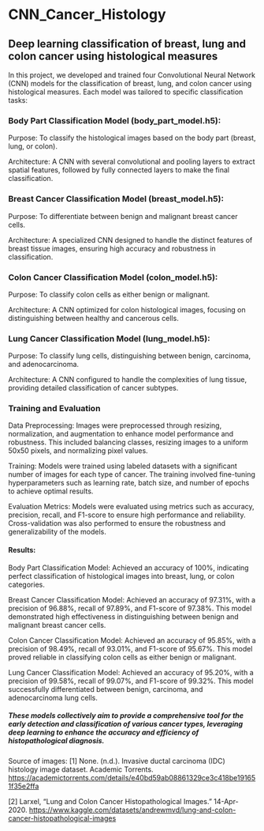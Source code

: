 # CNN_Cancer_Histology
## Deep learning classification of breast, lung and colon cancer using histological measures


In this project, we developed and trained four Convolutional Neural Network (CNN) models for the classification of breast, lung, and colon cancer using histological measures. Each model was tailored to specific classification tasks:

### Body Part Classification Model (body_part_model.h5):
Purpose: To classify the histological images based on the body part (breast, lung, or colon).

Architecture: A CNN with several convolutional and pooling layers to extract spatial features, followed by fully connected layers to make the final classification.

### Breast Cancer Classification Model (breast_model.h5):
Purpose: To differentiate between benign and malignant breast cancer cells.

Architecture: A specialized CNN designed to handle the distinct features of breast tissue images, ensuring high accuracy and robustness in classification.

### Colon Cancer Classification Model (colon_model.h5):
Purpose: To classify colon cells as either benign or malignant.

Architecture: A CNN optimized for colon histological images, focusing on distinguishing between healthy and cancerous cells.

### Lung Cancer Classification Model (lung_model.h5):
Purpose: To classify lung cells, distinguishing between benign, carcinoma, and adenocarcinoma.

Architecture: A CNN configured to handle the complexities of lung tissue, providing detailed classification of cancer subtypes.

### Training and Evaluation
Data Preprocessing: Images were preprocessed through resizing, normalization, and augmentation to enhance model performance and robustness. This included balancing classes, resizing images to a uniform 50x50 pixels, and normalizing pixel values.

Training: Models were trained using labeled datasets with a significant number of images for each type of cancer. The training involved fine-tuning hyperparameters such as learning rate, batch size, and number of epochs to achieve optimal results.

Evaluation Metrics: Models were evaluated using metrics such as accuracy, precision, recall, and F1-score to ensure high performance and reliability. Cross-validation was also performed to ensure the robustness and generalizability of the models.

#### Results:
Body Part Classification Model: Achieved an accuracy of 100%, indicating perfect classification of histological images into breast, lung, or colon categories.

Breast Cancer Classification Model: Achieved an accuracy of 97.31%, with a precision of 96.88%, recall of 97.89%, and F1-score of 97.38%. This model demonstrated high effectiveness in distinguishing between benign and malignant breast cancer cells.

Colon Cancer Classification Model: Achieved an accuracy of 95.85%, with a precision of 98.49%, recall of 93.01%, and F1-score of 95.67%. This model proved reliable in classifying colon cells as either benign or malignant.

Lung Cancer Classification Model: Achieved an accuracy of 95.20%, with a precision of 99.58%, recall of 99.07%, and F1-score of 99.32%. This model successfully differentiated between benign, carcinoma, and adenocarcinoma lung cells.


##### These models collectively aim to provide a comprehensive tool for the early detection and classification of various cancer types, leveraging deep learning to enhance the accuracy and efficiency of histopathological diagnosis.

Source of images:
[1] 	None. (n.d.). Invasive ductal carcinoma (IDC) histology image dataset. Academic Torrents. 
https://academictorrents.com/details/e40bd59ab08861329ce3c418be191651f35e2ffa

[2] 	Larxel, “Lung and Colon Cancer Histopathological Images.” 14-Apr-2020.
https://www.kaggle.com/datasets/andrewmvd/lung-and-colon-cancer-histopathological-images








